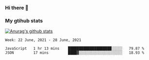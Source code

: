 ### Hi there 👋

### My gtihub stats

[![Anurag's github stats](https://github-readme-stats.vercel.app/api?username=gaozhidong)](https://github.com/gaozhidong/github-readme-stats)

<!--START_SECTION:waka-->
```text
Week: 22 June, 2021 - 28 June, 2021

JavaScript   1 hr 13 mins    ████████████████████░░░░░   79.87 % 
JSON         17 mins         ████▓░░░░░░░░░░░░░░░░░░░░   18.93 % 
```
<!--END_SECTION:waka-->